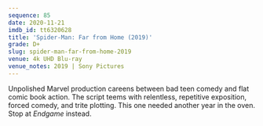 ```yaml
---
sequence: 85
date: 2020-11-21
imdb_id: tt6320628
title: 'Spider-Man: Far from Home (2019)'
grade: D+
slug: spider-man-far-from-home-2019
venue: 4k UHD Blu-ray
venue_notes: 2019 | Sony Pictures
---
```


Unpolished Marvel production careens between bad teen comedy and flat comic book action. The script teems with relentless, repetitive exposition, forced comedy, and trite plotting. This one needed another year in the oven. Stop at <span data-imdb-id="tt4154796">_Endgame_</span> instead.